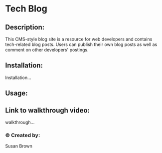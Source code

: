 # Tech Blog

## Description: 
This CMS-style blog site is a resource for web developers and contains tech-related blog posts. Users can publish their own blog posts as well as comment on other developers' postings.

## Installation:
Installation...

## Usage:


## Link to walkthrough video:
walkthrough...

### &copy; Created by:  
Susan Brown